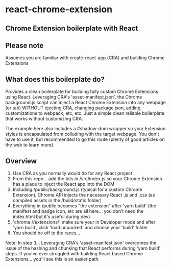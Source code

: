 # react-chrome-extension
Chrome Extension boilerplate with React
---
## Please note
Assumes you are familiar with create-react-app (CRA) and building Chrome Extensions

## What does this boilerplate do?
Provides a clean boilerplate for building fully custom Chrome Extensions using React. Leveraging CRA's 'asset-manifest.json', the Chrome background.js script can inject a React Chrome Extension into any webpage (or tab) WITHOUT ejecting CRA, changing package.json, adding customizations to webpack, etc, etc. Just a simple clean reliable boilerplate that works without customizing CRA.

The example here also includes a #shadow-dom wrapper so your Extension styles is encapsulated from colluding with the target webpage. You don't have to use it, but recommended to go this route (plenty of good articles on the web to learn more).

## Overview
1. Use CRA as you normally would do for any React project
2. From this repo... add the bits in /src/index.js so your Chrome Extension has a place to inject the React app into the DOM
3. Including /public/background.js (typical for a custom Chrome Extension), Chrome API injects the necessary React .js and .css (as compiled assets in the /build/static folder)
4. Everything in /public becomes "the extension" after 'yarn build' (the manifest and badge icon, etc are all here... you don't need the index.html but it's useful during dev)
5. 'chrome://extensions/' make sure your in Developer mode and after 'yarn build', click 'load unpacked' and choose your 'build' folder
6. You should be off to the races...

Note: In step 3... Leveraging CRA's 'asset-manifest.json' overcomes the issue of the hashing and chunking that React performs during 'yarn build' steps. If you've ever struggled with building React based Chrome Extensions... you'll see this is an easier path.
